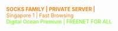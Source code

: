 <br></br>
<b><font color="#F88716"> SOCKS FAMILY | PRIVATE SERVER | <br></font></b>
<font><font color="#F88716">Singapore 1 | Fast Browsing<br></font>
<font><font color="#66FF00">Digital Ocean Premium | FREENET FOR ALL<br></font>
